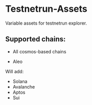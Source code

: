 # Testnetrun-Assets
Variable assets for testnetrun explorer.
## Supported chains: 

- All cosmos-based chains

- Aleo

Will add: 

- Solana
- Avalanche 
- Aptos
- Sui
